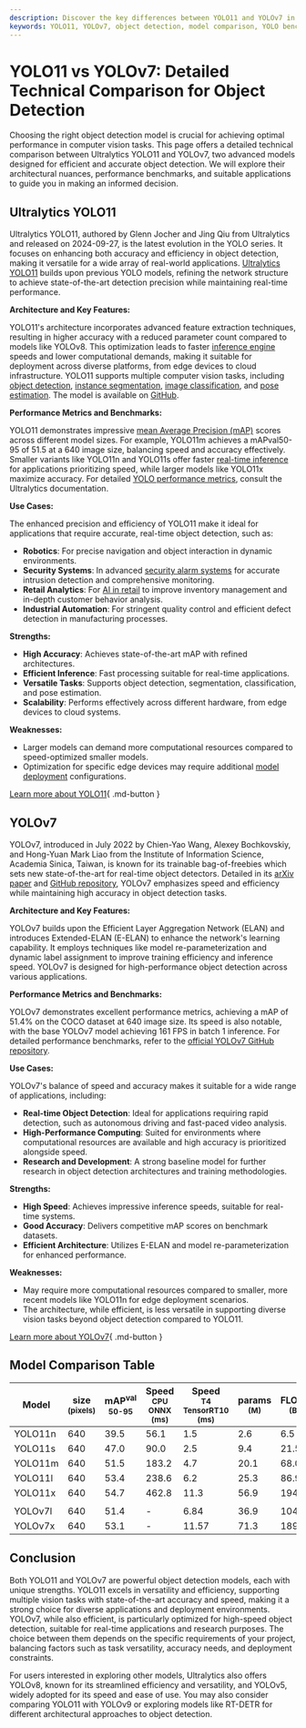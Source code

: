 ```yaml
---
description: Discover the key differences between YOLO11 and YOLOv7 in object detection. Compare architectures, benchmarks, and use cases to choose the best model.
keywords: YOLO11, YOLOv7, object detection, model comparison, YOLO benchmarks, computer vision, machine learning, Ultralytics YOLO
---
```


# YOLO11 vs YOLOv7: Detailed Technical Comparison for Object Detection

Choosing the right object detection model is crucial for achieving optimal performance in computer vision tasks. This page offers a detailed technical comparison between Ultralytics YOLO11 and YOLOv7, two advanced models designed for efficient and accurate object detection. We will explore their architectural nuances, performance benchmarks, and suitable applications to guide you in making an informed decision.

<script async src="https://cdn.jsdelivr.net/npm/chart.js@3.9.1/dist/chart.min.js"></script>
<script defer src="../../javascript/benchmark.js"></script>

<canvas id="modelComparisonChart" width="1024" height="400" active-models='["YOLO11", "YOLOv7"]'></canvas>

## Ultralytics YOLO11

Ultralytics YOLO11, authored by Glenn Jocher and Jing Qiu from Ultralytics and released on 2024-09-27, is the latest evolution in the YOLO series. It focuses on enhancing both accuracy and efficiency in object detection, making it versatile for a wide array of real-world applications. [Ultralytics YOLO11](https://docs.ultralytics.com/models/yolo11/) builds upon previous YOLO models, refining the network structure to achieve state-of-the-art detection precision while maintaining real-time performance.

**Architecture and Key Features:**

YOLO11's architecture incorporates advanced feature extraction techniques, resulting in higher accuracy with a reduced parameter count compared to models like YOLOv8. This optimization leads to faster [inference engine](https://www.ultralytics.com/glossary/inference-engine) speeds and lower computational demands, making it suitable for deployment across diverse platforms, from edge devices to cloud infrastructure. YOLO11 supports multiple computer vision tasks, including [object detection](https://www.ultralytics.com/glossary/object-detection), [instance segmentation](https://www.ultralytics.com/glossary/instance-segmentation), [image classification](https://www.ultralytics.com/glossary/image-classification), and [pose estimation](https://docs.ultralytics.com/tasks/pose/). The model is available on [GitHub](https://github.com/ultralytics/ultralytics).

**Performance Metrics and Benchmarks:**

YOLO11 demonstrates impressive [mean Average Precision (mAP)](https://www.ultralytics.com/glossary/mean-average-precision-map) scores across different model sizes. For example, YOLO11m achieves a mAPval50-95 of 51.5 at a 640 image size, balancing speed and accuracy effectively. Smaller variants like YOLO11n and YOLO11s offer faster [real-time inference](https://www.ultralytics.com/glossary/real-time-inference) for applications prioritizing speed, while larger models like YOLO11x maximize accuracy. For detailed [YOLO performance metrics](https://docs.ultralytics.com/guides/yolo-performance-metrics/), consult the Ultralytics documentation.

**Use Cases:**

The enhanced precision and efficiency of YOLO11 make it ideal for applications that require accurate, real-time object detection, such as:

- **Robotics**: For precise navigation and object interaction in dynamic environments.
- **Security Systems**: In advanced [security alarm systems](https://www.ultralytics.com/blog/security-alarm-system-projects-with-ultralytics-yolov8) for accurate intrusion detection and comprehensive monitoring.
- **Retail Analytics**: For [AI in retail](https://www.ultralytics.com/blog/achieving-retail-efficiency-with-ai) to improve inventory management and in-depth customer behavior analysis.
- **Industrial Automation**: For stringent quality control and efficient defect detection in manufacturing processes.

**Strengths:**

- **High Accuracy**: Achieves state-of-the-art mAP with refined architectures.
- **Efficient Inference**: Fast processing suitable for real-time applications.
- **Versatile Tasks**: Supports object detection, segmentation, classification, and pose estimation.
- **Scalability**: Performs effectively across different hardware, from edge devices to cloud systems.

**Weaknesses:**

- Larger models can demand more computational resources compared to speed-optimized smaller models.
- Optimization for specific edge devices may require additional [model deployment](https://docs.ultralytics.com/guides/model-deployment-options/) configurations.

[Learn more about YOLO11](https://docs.ultralytics.com/models/yolo11/){ .md-button }

## YOLOv7

YOLOv7, introduced in July 2022 by Chien-Yao Wang, Alexey Bochkovskiy, and Hong-Yuan Mark Liao from the Institute of Information Science, Academia Sinica, Taiwan, is known for its trainable bag-of-freebies which sets new state-of-the-art for real-time object detectors. Detailed in its [arXiv paper](https://arxiv.org/abs/2207.02696) and [GitHub repository](https://github.com/WongKinYiu/yolov7), YOLOv7 emphasizes speed and efficiency while maintaining high accuracy in object detection tasks.

**Architecture and Key Features:**

YOLOv7 builds upon the Efficient Layer Aggregation Network (ELAN) and introduces Extended-ELAN (E-ELAN) to enhance the network's learning capability. It employs techniques like model re-parameterization and dynamic label assignment to improve training efficiency and inference speed. YOLOv7 is designed for high-performance object detection across various applications.

**Performance Metrics and Benchmarks:**

YOLOv7 demonstrates excellent performance metrics, achieving a mAP of 51.4% on the COCO dataset at 640 image size. Its speed is also notable, with the base YOLOv7 model achieving 161 FPS in batch 1 inference. For detailed performance benchmarks, refer to the [official YOLOv7 GitHub repository](https://github.com/WongKinYiu/yolov7).

**Use Cases:**

YOLOv7's balance of speed and accuracy makes it suitable for a wide range of applications, including:

- **Real-time Object Detection**: Ideal for applications requiring rapid detection, such as autonomous driving and fast-paced video analysis.
- **High-Performance Computing**: Suited for environments where computational resources are available and high accuracy is prioritized alongside speed.
- **Research and Development**: A strong baseline model for further research in object detection architectures and training methodologies.

**Strengths:**

- **High Speed**: Achieves impressive inference speeds, suitable for real-time systems.
- **Good Accuracy**: Delivers competitive mAP scores on benchmark datasets.
- **Efficient Architecture**: Utilizes E-ELAN and model re-parameterization for enhanced performance.

**Weaknesses:**

- May require more computational resources compared to smaller, more recent models like YOLO11n for edge deployment scenarios.
- The architecture, while efficient, is less versatile in supporting diverse vision tasks beyond object detection compared to YOLO11.

[Learn more about YOLOv7](https://docs.ultralytics.com/models/yolov7/){ .md-button }

## Model Comparison Table

| Model   | size<br><sup>(pixels) | mAP<sup>val<br>50-95 | Speed<br><sup>CPU ONNX<br>(ms) | Speed<br><sup>T4 TensorRT10<br>(ms) | params<br><sup>(M) | FLOPs<br><sup>(B) |
| ------- | --------------------- | -------------------- | ------------------------------ | ----------------------------------- | ------------------ | ----------------- |
| YOLO11n | 640                   | 39.5                 | 56.1                           | 1.5                                 | 2.6                | 6.5               |
| YOLO11s | 640                   | 47.0                 | 90.0                           | 2.5                                 | 9.4                | 21.5              |
| YOLO11m | 640                   | 51.5                 | 183.2                          | 4.7                                 | 20.1               | 68.0              |
| YOLO11l | 640                   | 53.4                 | 238.6                          | 6.2                                 | 25.3               | 86.9              |
| YOLO11x | 640                   | 54.7                 | 462.8                          | 11.3                                | 56.9               | 194.9             |
|         |                       |                      |                                |                                     |                    |                   |
| YOLOv7l | 640                   | 51.4                 | -                              | 6.84                                | 36.9               | 104.7             |
| YOLOv7x | 640                   | 53.1                 | -                              | 11.57                               | 71.3               | 189.9             |

## Conclusion

Both YOLO11 and YOLOv7 are powerful object detection models, each with unique strengths. YOLO11 excels in versatility and efficiency, supporting multiple vision tasks with state-of-the-art accuracy and speed, making it a strong choice for diverse applications and deployment environments. YOLOv7, while also efficient, is particularly optimized for high-speed object detection, suitable for real-time applications and research purposes. The choice between them depends on the specific requirements of your project, balancing factors such as task versatility, accuracy needs, and deployment constraints.

For users interested in exploring other models, Ultralytics also offers YOLOv8, known for its streamlined efficiency and versatility, and YOLOv5, widely adopted for its speed and ease of use. You may also consider comparing YOLO11 with YOLOv9 or exploring models like RT-DETR for different architectural approaches to object detection.
